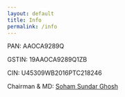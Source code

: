 ```yaml
---
layout: default
title: Info
permalink: /info
---
```


PAN: AAOCA9289Q

GSTIN: 19AAOCA9289Q1ZB

CIN: U45309WB2016PTC218246

Chairman & MD: [Soham Sundar Ghosh](http://www.sohamghosh.com)




